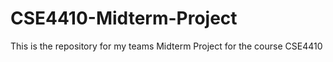# CSE4410-Midterm-Project
This is the repository for my teams Midterm Project for the course CSE4410
